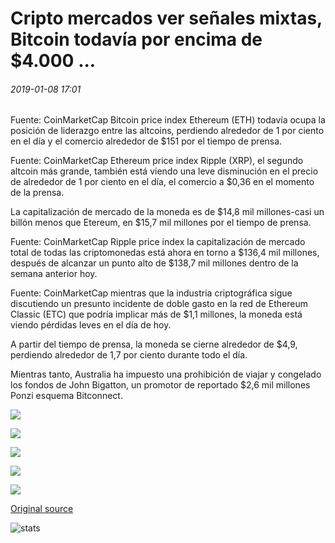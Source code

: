 # Cripto mercados ver señales mixtas, Bitcoin todavía por encima de $4.000 ...

###### 2019-01-08 17:01

Fuente: CoinMarketCap Bitcoin price index Ethereum (ETH) todavía ocupa la posición de liderazgo entre las altcoins, perdiendo alrededor de 1 por ciento en el día y el comercio alrededor de $151 por el tiempo de prensa.

Fuente: CoinMarketCap Ethereum price index Ripple (XRP), el segundo altcoin más grande, también está viendo una leve disminución en el precio de alrededor de 1 por ciento en el día, el comercio a $0,36 en el momento de la prensa.

La capitalización de mercado de la moneda es de $14,8 mil millones-casi un billón menos que Etereum, en $15,7 mil millones por el tiempo de prensa.

Fuente: CoinMarketCap Ripple price index la capitalización de mercado total de todas las criptomonedas está ahora en torno a $136,4 mil millones, después de alcanzar un punto alto de $138,7 mil millones dentro de la semana anterior hoy.

Fuente: CoinMarketCap mientras que la industria criptográfica sigue discutiendo un presunto incidente de doble gasto en la red de Ethereum Classic (ETC) que podría implicar más de $1,1 millones, la moneda está viendo pérdidas leves en el día de hoy.

A partir del tiempo de prensa, la moneda se cierne alrededor de $4,9, perdiendo alrededor de 1,7 por ciento durante todo el día.

Mientras tanto, Australia ha impuesto una prohibición de viajar y congelado los fondos de John Bigatton, un promotor de reportado $2,6 mil millones Ponzi esquema Bitconnect.

![](https://s3.cointelegraph.com/storage/uploads/view/aa0a409077ec2d2444117c3729790ee0.png)

![](https://s3.cointelegraph.com/storage/uploads/view/805ebabb441e66daa3a06e600da66f5a.png)

![](https://s3.cointelegraph.com/storage/uploads/view/9bb638ec8f6c47723cd37e443db1b093.png)

![](https://s3.cointelegraph.com/storage/uploads/view/49164c8fd592ac25d3400761c4ebd4f4.png)

![](https://s3.cointelegraph.com/storage/uploads/view/ae4409645d4531522a70242263325a3d.png)

[Original source](https://cointelegraph.com/news/crypto-markets-see-mixed-signals-bitcoin-still-above-4-000)

![stats](https://c.statcounter.com/11760860/0/a89fa40b/1/ "stats")